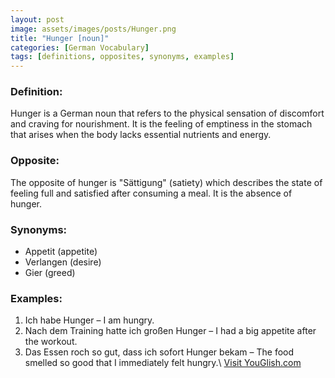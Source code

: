 ```yaml
---
layout: post
image: assets/images/posts/Hunger.png
title: "Hunger [noun]"
categories: [German Vocabulary]
tags: [definitions, opposites, synonyms, examples]
---
```


### Definition:
Hunger is a German noun that refers to the physical sensation of discomfort and craving for nourishment. It is the feeling of emptiness in the stomach that arises when the body lacks essential nutrients and energy.

### Opposite:
The opposite of hunger is "Sättigung" (satiety) which describes the state of feeling full and satisfied after consuming a meal. It is the absence of hunger.

### Synonyms:
- Appetit (appetite)
- Verlangen (desire)
- Gier (greed)

### Examples:
1. Ich habe Hunger – I am hungry.
2. Nach dem Training hatte ich großen Hunger – I had a big appetite after the workout.
3. Das Essen roch so gut, dass ich sofort Hunger bekam – The food smelled so good that I immediately felt hungry.\ <a id="yg-widget-0" class="youglish-widget" data-query="Hunger" data-lang="german" data-components="8412" data-auto-start="0" data-bkg-color="theme_light" data-title="How%20to%20pronounce%20Hunger%20in%20German"  rel="nofollow" href="https://youglish.com">Visit YouGlish.com</a><script async src="https://youglish.com/public/emb/widget.js" charset="utf-8"></script>